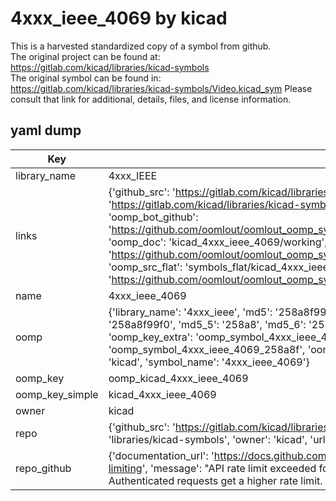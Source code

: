 # 4xxx_ieee_4069 by kicad  
This is a harvested standardized copy of a symbol from github.  
The original project can be found at:  
https://gitlab.com/kicad/libraries/kicad-symbols  
The original symbol can be found in:
https://gitlab.com/kicad/libraries/kicad-symbols/Video.kicad_sym
Please consult that link for additional, details, files, and license information.  
## yaml dump  
| Key | Value |  
| --- | --- |  
| library_name | 4xxx_IEEE |  
| links | {'github_src': 'https://gitlab.com/kicad/libraries/kicad-symbols/Video.kicad_sym', 'github_src_repo': 'https://gitlab.com/kicad/libraries/kicad-symbols', 'oomp_bot': 'kicad_4xxx_ieee_4069/working', 'oomp_bot_github': 'https://github.com/oomlout/oomlout_oomp_symbol_bot/tree/main/kicad_4xxx_ieee_4069/working', 'oomp_doc': 'kicad_4xxx_ieee_4069/working', 'oomp_doc_github': 'https://github.com/oomlout/oomlout_oomp_symbol_doc/tree/main/kicad_4xxx_ieee_4069/working', 'oomp_src_flat': 'symbols_flat/kicad_4xxx_ieee_4069/working', 'oomp_src_flat_github': 'https://github.com/oomlout/oomlout_oomp_symbol_src/tree/main/kicad_4xxx_ieee_4069/working'} |  
| name | 4xxx_ieee_4069 |  
| oomp | {'library_name': '4xxx_ieee', 'md5': '258a8f99f03ff822be7922ea025a1d0c', 'md5_10': '258a8f99f0', 'md5_5': '258a8', 'md5_6': '258a8f', 'oomp_key': 'oomp_4xxx_ieee_4069', 'oomp_key_extra': 'oomp_symbol_4xxx_ieee_4069', 'oomp_key_full': 'oomp_symbol_4xxx_ieee_4069_258a8f', 'oomp_key_simple': '4xxx_ieee_4069', 'owner_name': 'kicad', 'symbol_name': '4xxx_ieee_4069'} |  
| oomp_key | oomp_kicad_4xxx_ieee_4069 |  
| oomp_key_simple | kicad_4xxx_ieee_4069 |  
| owner | kicad |  
| repo | {'github_src': 'https://gitlab.com/kicad/libraries/kicad-symbols/Video.kicad_sym', 'name': 'libraries/kicad-symbols', 'owner': 'kicad', 'url': 'https://gitlab.com/kicad/libraries/kicad-symbols'} |  
| repo_github | {'documentation_url': 'https://docs.github.com/rest/overview/resources-in-the-rest-api#rate-limiting', 'message': "API rate limit exceeded for 84.66.173.59. (But here's the good news: Authenticated requests get a higher rate limit. Check out the documentation for more details.)"} |  

